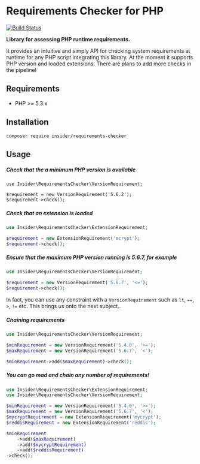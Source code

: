 # Requirements Checker for PHP


[![Build Status](https://travis-ci.org/simondeeley/requirements-checker.svg?branch=master)](https://travis-ci.org/simondeeley/requirements-checker)

**Library for assessing PHP runtime requirements.**

It provides an intuitive and simply API for checking system requirements at runtime for any PHP script integrating this library. At the moment it supports PHP version and loaded extensions. There are plans to add more checks in the pipeline!


## Requirements

* PHP >= 5.3.x


## Installation

    composer require insider/requirements-checker


## Usage


##### Check that the a minimum PHP version is available
```ph#p
use Insider\RequirementsChecker\VersionRequirement;

$requirement = new VersionRequirement('5.6.2');
$requirement->check();
```
    
##### Check that an extension is loaded
```php
use Insider\RequirementsChecker\ExtensionRequirement;

$requirement = new ExtensionRequirement('mcrypt');
$requirement->check();
```
    
##### Ensure that the maximum PHP version running is 5.6.7, for example
```php
use Insider\RequirementsChecker\VersionRequirement;

$requirement = new VersionRequirement('5.6.7', '<=');
$requirement->check();
```

In fact, you can use any constraint with a `VersionRequirement` such as `lt`, `==`, `>`, `!=` etc. This brings us onto the next subject..

##### Chaining requirements
```php
use Insider\RequirementsChecker\VersionRequirement;

$minRequirement = new VersionRequirement('5.4.0', '>=');
$maxRequirement = new VersionRequirement('5.6.7', '<');

$minRequirement->add($maxRequirement)->check();
```

##### You can go mad and chain any number of requirements!
```php
use Insider\RequirementsChecker\ExtensionRequirement;
use Insider\RequirementsChecker\VersionRequirement;

$minRequirement = new VersionRequirement('5.4.0', '>=');
$maxRequirement = new VersionRequirement('5.6.7', '<');
$mycryptRequirement = new ExtensionRequirement('mycrypt');
$reddisRequirement = new ExtensionRequirement('reddis');

$minRequirement
    ->add($maxRequirement)
    ->add($mycryptRequirement)
    ->add($reddisRequirement)
->check();
```

